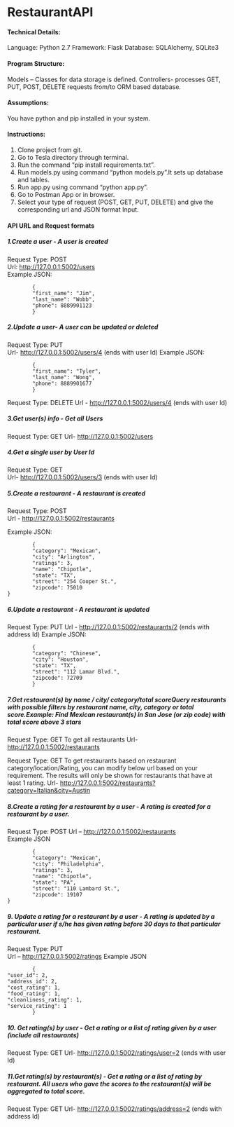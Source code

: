 # RestaurantAPI


#### Technical Details: 

Language: Python 2.7 
Framework: Flask 
Database: SQLAlchemy, SQLite3 

#### Program Structure: 
Models – Classes for data storage is defined. 
Controllers- processes GET, PUT, POST, DELETE requests from/to ORM based database. 

#### Assumptions: 
You have python and pip installed in your system.  

#### Instructions:
1.	Clone project from git.
2.	Go to Tesla directory through terminal. 
3.	Run the command “pip install requirements.txt”.
4.	Run models.py using command “python models.py”.It sets up database and tables.
5.	Run app.py using command “python app.py”.
6.	Go to Postman App or in browser.
7.	Select your type of request (POST, GET, PUT, DELETE) and give the corresponding url and JSON format Input.

#### API URL and Request formats

##### 1.Create a user - A user is created
Request Type: POST  
Url: http://127.0.0.1:5002/users  
Example JSON: 

            {
            "first_name": "Jim",
            "last_name": "Wobb",
            "phone": 8889901123
            }

##### 2.Update a user- A user can be updated or deleted
Request Type: PUT  
Url- http://127.0.0.1:5002/users/4 (ends with user Id) 
Example JSON: 
            
            {
            "first_name": "Tyler",
            "last_name": "Wong",
            "phone": 8889901677
            }

Request Type: DELETE 
Url - http://127.0.0.1:5002/users/4 (ends with user Id) 

##### 3.Get user(s) info - Get all Users 
Request Type: GET 
Url- http://127.0.0.1:5002/users 

##### 4.Get a single user by User Id 
Request Type: GET  
Url- http://127.0.0.1:5002/users/3 (ends with user Id) 

##### 5.Create a restaurant - A restaurant is created 
Request Type: POST  
Url  - http://127.0.0.1:5002/restaurants 

Example JSON: 
    
            {
            "category": "Mexican",
            "city": "Arlington",
            "ratings": 3,
            "name": "Chipotle",
            "state": "TX",
            "street": "254 Cooper St.",
            "zipcode": 75010
 	}

##### 6.Update a restaurant - A restaurant is updated
Request Type: PUT 
Url - http://127.0.0.1:5002/restaurants/2 (ends with address Id)
Example JSON: 

            {
            "category": "Chinese",
            "city": "Houston",
            "state": "TX",
            "street": "112 Lamar Blvd.",
            "zipcode": 72709
            }

##### 7.Get restaurant(s) by name / city/ category/total scoreQuery restaurants with possible filters by restaurant name, city, category or total score.Example: Find Mexican restaurant(s) in San Jose (or zip code) with total score above 3 stars
Request Type: GET 
To get all restaurants 
Url- http://127.0.0.1:5002/restaurants 

Request Type: GET 
To get restaurants based on restaurant category/location/Rating, you can modify below url based on your requirement. The results will only be shown for restaurants that have at least 1 rating. 
Url- http://127.0.0.1:5002/restaurants?category=Italian&city=Austin 

##### 8.Create a rating for a restaurant by a user - A rating is created for a restaurant by a user. 
Request Type: POST 
Url – http://127.0.0.1:5002/restaurants  
Example JSON 

            {
            "category": "Mexican",
            "city": "Philadelphia",
            "ratings": 3,
            "name": "Chipotle",
            "state": "PA",
            "street": "110 Lambard St.",
            "zipcode": 19107
 	}
 
##### 9. Update a rating for a restaurant by a user - A rating is updated by a particular user if s/he has given rating before 30 days to that particular restaurant. 
Request Type: PUT  
Url – http://127.0.0.1:5002/ratings 
Example JSON 

            {
  	"user_id": 2,
  	"address_id": 2,
  	"cost_rating": 1,
  	"food_rating": 1,
  	"cleanliness_rating": 1,
  	"service_rating": 1
            }


##### 10. Get rating(s) by user - Get a rating or a list of rating given by a user (include all restaurants)
Request Type: GET 
Url- http://127.0.0.1:5002/ratings/user=2 (ends with user Id) 

##### 11.Get rating(s) by restaurant(s) - Get a rating or a list of rating by restaurant. All users who gave the scores to the restaurant(s) will be aggregated to total score. 
Request Type: GET 
Url- http://127.0.0.1:5002/ratings/address=2 (ends with address Id)  
